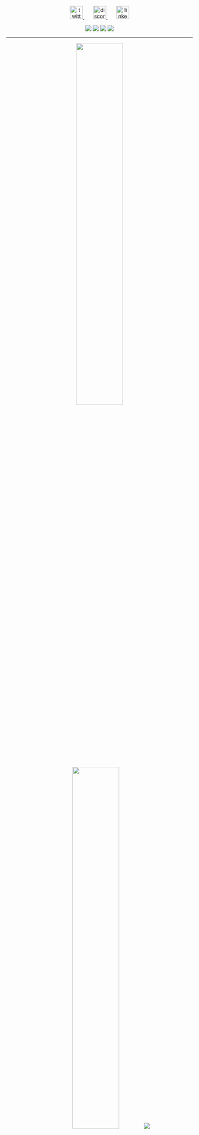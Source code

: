 
<!-- Social icons section -->
<p align="center">
  <a href="https://twitter.com/TheMaxi_7" target="_blank"> <img src="https://user-images.githubusercontent.com/102146744/222545615-52d1a36d-9a25-42da-bad8-d5b78a94b86b.png" alt="twitter" height="35px"/> </a>
  &#8287;&#8287;&#8287;&#8287;&#8287;
  <a href="https://discordapp.com/users/435781221440684033" target="_blank"> <img src="https://user-images.githubusercontent.com/102146744/222545504-226ce328-45d3-4eca-9b8c-a8a2c1df1714.png" alt="discord" height="35px"/> </a>
  &#8287;&#8287;&#8287;&#8287;&#8287;
  <a href="https://www.linkedin.com/in/davide-altamura-063509274/" target="_blank"> <img src="https://user-images.githubusercontent.com/102146744/222545692-b859a0d5-a16d-4dce-bda4-2ec6ad984486.png" alt="linkedin" height="35px"/> </a>
</p>

<div align="center">
<img src="https://img.shields.io/badge/Python-FFD43B?style=for-the-badge&logo=python&logoColor=blue"/>
<img src="https://img.shields.io/badge/lua-%232C2D72.svg?style=for-the-badge&logo=lua&logoColor=white"/> 
<img src="https://img.shields.io/badge/C-00599C?style=for-the-badge&logo=c&logoColor=white"/>
<img src="https://img.shields.io/badge/c++-%2300599C.svg?style=for-the-badge&logo=c%2B%2B&logoColor=white"/>
<hr>
<p align=center>
      <img height="50%" width="auto" src="https://github-readme-stats-altaro97.vercel.app/api?username=themaxi7&show_icons=true&theme=chartreuse-dark&hide_border=true" />
      <img height="50%" width="auto" src="https://streak-stats.demolab.com/?user=themaxi7&theme=chartreuse-dark&hide_border=true" />
      <img src="https://github-readme-stats-altaro97.vercel.app/api/top-langs/?username=themaxi7&hide=powershell,shaderlab,dockerfile,makefile,hlsl,Mathematica,Ruby,Objective-C,Objective-C%2b%2b,Cuda&langs_count=8&layout=donut&hide_border=true&size_weight=1&theme=chartreuse-dark" />
  <br>
  <hr>
  <img width="320" height="445" src="https://spotify-github-profile.vercel.app/api/view.svg?uid=11131288268&cover_image=true&theme=default&show_offline=false&background_color=121212&interchange=true&bar_color=53b14f&bar_color_cover=false">
</p>


